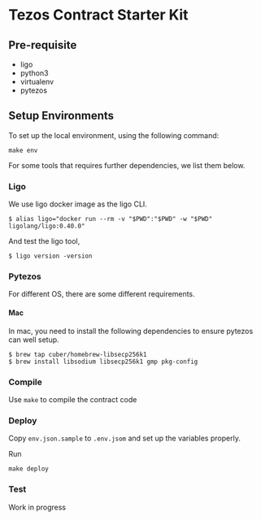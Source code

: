 # Tezos Contract Starter Kit

## Pre-requisite

- ligo
- python3
- virtualenv
- pytezos

## Setup Environments

To set up the local environment, using the following command:

```
make env
```

For some tools that requires further dependencies, we list them below.

### Ligo

We use ligo docker image as the ligo CLI.

```
$ alias ligo="docker run --rm -v "$PWD":"$PWD" -w "$PWD" ligolang/ligo:0.40.0"
```

And test the ligo tool,

```
$ ligo version -version
```

### Pytezos

For different OS, there are some different requirements.

#### Mac

In mac, you need to install the following dependencies to ensure pytezos can well setup.

```
$ brew tap cuber/homebrew-libsecp256k1
$ brew install libsodium libsecp256k1 gmp pkg-config
```

### Compile

Use `make` to compile the contract code

### Deploy

Copy `env.json.sample` to `.env.jsom` and set up the variables properly.

Run

```
make deploy
```

### Test

Work in progress
